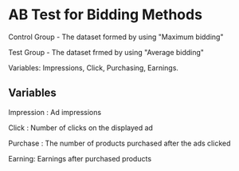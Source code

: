 # AB Test for Bidding Methods







Control Group - The dataset formed by using "Maximum bidding"

Test Group - The dataset frmed by using "Average bidding"

Variables: Impressions, Click, Purchasing, Earnings.

## Variables

Impression : Ad impressions

Click : Number of clicks on the displayed ad

Purchase : The number of products purchased after the ads clicked

Earning: Earnings after purchased products
